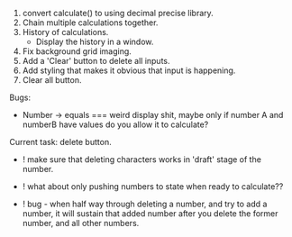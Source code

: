 1. convert calculate() to using decimal precise library.
3. Chain multiple calculations together.
4. History of calculations.
    - Display the history in a window.
5. Fix background grid imaging.
6. Add a 'Clear' button to delete all inputs.
8. Add styling that makes it obvious that input is happening.
9. Clear all button.



Bugs:
- Number -> equals === weird display shit, maybe only if number A and numberB have values do you allow it to calculate? 

Current task:
delete button.
- ! make sure that deleting characters works in 'draft' stage of the number.

- ! what about only pushing numbers to state when ready to calculate??

- ! bug - when half way through deleting a number, and try to add a number, it will sustain that added number after you delete the former number, and all other numbers.






















